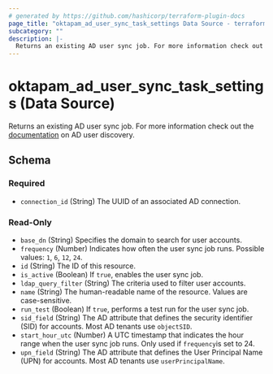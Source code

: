 ```yaml
---
# generated by https://github.com/hashicorp/terraform-plugin-docs
page_title: "oktapam_ad_user_sync_task_settings Data Source - terraform-provider-oktapam"
subcategory: ""
description: |-
  Returns an existing AD user sync job. For more information check out the documentation https://help.okta.com/asa/en-us/Content/Topics/Adv_Server_Access/docs/ad-user-sync.htm on AD user discovery.
---
```


# oktapam_ad_user_sync_task_settings (Data Source)

Returns an existing AD user sync job. For more information check out the [documentation](https://help.okta.com/asa/en-us/Content/Topics/Adv_Server_Access/docs/ad-user-sync.htm) on AD user discovery.



<!-- schema generated by tfplugindocs -->
## Schema

### Required

- `connection_id` (String) The UUID of an associated AD connection.

### Read-Only

- `base_dn` (String) Specifies the domain to search for user accounts.
- `frequency` (Number) Indicates how often the user sync job runs. Possible values: `1`, `6`, `12`, `24`.
- `id` (String) The ID of this resource.
- `is_active` (Boolean) If `true`, enables the user sync job.
- `ldap_query_filter` (String) The criteria used to filter user accounts.
- `name` (String) The human-readable name of the resource. Values are case-sensitive.
- `run_test` (Boolean) If `true`, performs a test run for the user sync job.
- `sid_field` (String) The AD attribute that defines the security identifier (SID) for accounts. Most AD tenants use `objectSID`.
- `start_hour_utc` (Number) A UTC timestamp that indicates the hour range when the user sync job runs. Only used if `frequency`is set to 24.
- `upn_field` (String) The AD attribute that defines the User Principal Name (UPN) for accounts. Most AD tenants use `userPrincipalName`.


